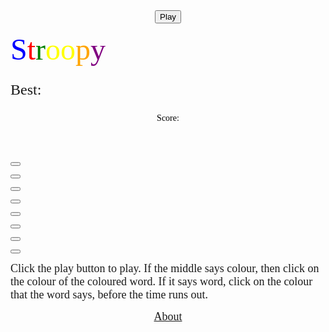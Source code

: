 
<html>

<script src="/Stroopy/javascript/randomword.js"></script>
<script src="/Stroopy/javascript/randomcolour.js"></script>
<script src="/Stroopy/javascript/checkanswer.js"></script>
<script src="/Stroopy/javascript/timer.js"></script>
<script src="/Stroopy/javascript/colourorword.js"></script>
<script src="/Stroopy/javascript/playagain.js"></script>
<LINK href="/Stroopy/css/Stroopy.css" rel="stylesheet" type="text/css">

<body onload="start1()">

<title> Stroopy </title>

<div class="site">

<div id="overgame">

<center>

<font face="VarelaRound" font size="10">
<p id="playagain"></p>
</font>
<p><button id="play" onclick="callClickers1()">Play</button></p>

</center>

</div>

<font face="VarelaRound" font size="10" style="display:inline">
<font color="blue">
S<font color="red">t<font color="green">r<font color="yellow">o<font color="yellow">o<font color="orange">p<font color="purple">y
</font>
</font>
</font>
</font>
</font>
</font>
</font>
</font>
<div class="best" >

<font face="VarelaRound" font size="5">
<p>Best: <span id="bestie" style="display:inline"></span>
</p>
</font>

</div>
<div class="time">

<font face="VarelaRound" color="black">
<p>
<center>
 Score: <p id="score" style="display:inline"></p>
</center>
</p>
</font>

</div>

<div class="game">

<div class="mid">

<center>

<font face="VarelaRound" color="white" font size="4">
<h4 id="instruction" style="display:inline"></h4>
</font>
<br>
<font face="VarelaRound" font size="5"> <h4 id="demo" style="display:inline"></h4>
</font>
</br>
<font face="VarelaRound" color="white" font size="4">
<h4 id="clock" style="display:inline"></h4>
</font>

</center>

</div>

<p><button class="red" onclick="checkred()"></button></p>
<p><button class="blue" onclick="checkblue()"></button></p>
<p><button class="green" onclick="checkgreen()"></button></p>
<p><button class="yellow" onclick="checkyellow()"></button></p>
<p><button class="purple" onclick="checkpurple()"></button></p>
<p><button class="orange" onclick="checkorange()"></button></p>
<p><button class="pink" onclick="checkpink()"></button></p>
<p><button class="brown" onclick="checkbrown()"></button></p>

</div>

<div class="text">

<p>
<font face="VarelaRound" font size="4">
Click the play button to play. If the middle says colour, then click on the colour of the coloured word. If it says word, click on the colour that the word says, before the time runs out.
</font>
</p>

</div>

<div class="press">

<center>

<font font size="4" face="VarelaRound">

<a href="/Stroopy/About/Stroopy.html">About</a>
</font>

</center>

</div>

</div>

<script>
function start(){
document.getElementById("demo").innerHTML = "";
document.getElementById("demo").style.color = "black";
document.getElementById("instruction").innerHTML = "";
document.getElementById("clock").innerHTML = "";
w = 0;
score = 0;
sec = 1000;
document.getElementById("score").innerHTML = score;
document.getElementById("bestie").innerHTML = best;
}
function start1(){
best = 0;
document.getElementById("demo").innerHTML = "";
document.getElementById("demo").style.color = "black";
document.getElementById("instruction").innerHTML = "";
document.getElementById("clock").innerHTML = "";
w = 0;
score = 0;
sec = 1000;
document.getElementById("score").innerHTML = score;
document.getElementById("bestie").innerHTML = best;
}
function callClickers(){
    clearTimeout(stop);
    w = 1;
	myFunctionword();
    myFunctioncolour();
	myFunctioninstruction();
	myFunctiontimer();
	hard();
	best1();
	document.getElementById("playagain").innerHTML = "";
	document.getElementById("overgame").style.zIndex = "-6";

}
function callClickers1(){
    clearTimeout(stop);
    w = 1;
	sec = 1000;
	myFunctionword();
    myFunctioncolour();
	myFunctioninstruction();
	myFunctiontimer();
	hard();
	best1();
	document.getElementById("playagain").innerHTML = "";
	document.getElementById("overgame").style.zIndex = "-6";

}
</script>
</html>
